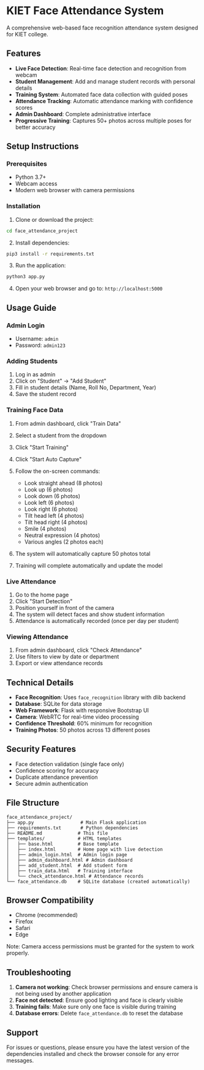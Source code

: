 # KIET Face Attendance System

A comprehensive web-based face recognition attendance system designed for KIET college.

## Features

- **Live Face Detection**: Real-time face detection and recognition from webcam
- **Student Management**: Add and manage student records with personal details
- **Training System**: Automated face data collection with guided poses
- **Attendance Tracking**: Automatic attendance marking with confidence scores
- **Admin Dashboard**: Complete administrative interface
- **Progressive Training**: Captures 50+ photos across multiple poses for better accuracy

## Setup Instructions

### Prerequisites

- Python 3.7+
- Webcam access
- Modern web browser with camera permissions

### Installation

1. Clone or download the project:
```bash
cd face_attendance_project
```

2. Install dependencies:
```bash
pip3 install -r requirements.txt
```

3. Run the application:
```bash
python3 app.py
```

4. Open your web browser and go to: `http://localhost:5000`

## Usage Guide

### Admin Login
- Username: `admin`
- Password: `admin123`

### Adding Students
1. Log in as admin
2. Click on "Student" -> "Add Student"
3. Fill in student details (Name, Roll No, Department, Year)
4. Save the student record

### Training Face Data
1. From admin dashboard, click "Train Data"
2. Select a student from the dropdown
3. Click "Start Training"
4. Click "Start Auto Capture"
5. Follow the on-screen commands:
   - Look straight ahead (8 photos)
   - Look up (6 photos)
   - Look down (6 photos)
   - Look left (6 photos)
   - Look right (6 photos)
   - Tilt head left (4 photos)
   - Tilt head right (4 photos)
   - Smile (4 photos)
   - Neutral expression (4 photos)
   - Various angles (2 photos each)

6. The system will automatically capture 50 photos total
7. Training will complete automatically and update the model

### Live Attendance
1. Go to the home page
2. Click "Start Detection"
3. Position yourself in front of the camera
4. The system will detect faces and show student information
5. Attendance is automatically recorded (once per day per student)

### Viewing Attendance
1. From admin dashboard, click "Check Attendance"
2. Use filters to view by date or department
3. Export or view attendance records

## Technical Details

- **Face Recognition**: Uses `face_recognition` library with dlib backend
- **Database**: SQLite for data storage
- **Web Framework**: Flask with responsive Bootstrap UI
- **Camera**: WebRTC for real-time video processing
- **Confidence Threshold**: 60% minimum for recognition
- **Training Photos**: 50 photos across 13 different poses

## Security Features

- Face detection validation (single face only)
- Confidence scoring for accuracy
- Duplicate attendance prevention
- Secure admin authentication

## File Structure

```
face_attendance_project/
├── app.py                 # Main Flask application
├── requirements.txt       # Python dependencies
├── README.md             # This file
├── templates/            # HTML templates
│   ├── base.html         # Base template
│   ├── index.html        # Home page with live detection
│   ├── admin_login.html  # Admin login page
│   ├── admin_dashboard.html # Admin dashboard
│   ├── add_student.html  # Add student form
│   ├── train_data.html   # Training interface
│   └── check_attendance.html # Attendance records
└── face_attendance.db    # SQLite database (created automatically)
```

## Browser Compatibility

- Chrome (recommended)
- Firefox
- Safari
- Edge

Note: Camera access permissions must be granted for the system to work properly.

## Troubleshooting

1. **Camera not working**: Check browser permissions and ensure camera is not being used by another application
2. **Face not detected**: Ensure good lighting and face is clearly visible
3. **Training fails**: Make sure only one face is visible during training
4. **Database errors**: Delete `face_attendance.db` to reset the database

## Support

For issues or questions, please ensure you have the latest version of the dependencies installed and check the browser console for any error messages.
